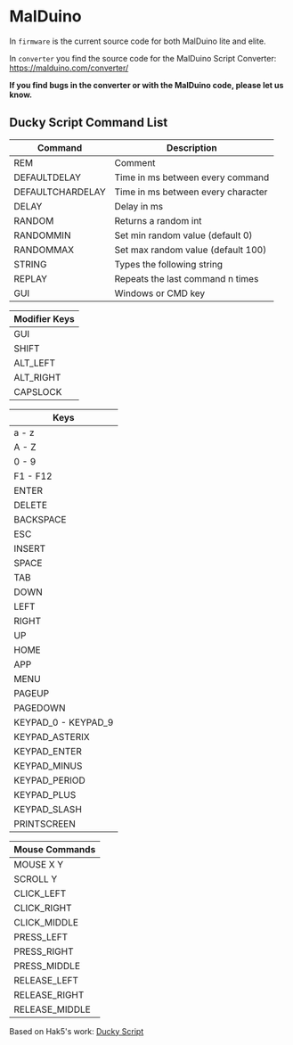 # MalDuino

In `firmware` is the current source code for both MalDuino lite and elite.  

In `converter` you find the source code for the MalDuino Script Converter: https://malduino.com/converter/  

**If you find bugs in the converter or with the MalDuino code, please let us know.**

## Ducky Script Command List

|			Command			|			Description				|
| ------------------------- | --------------------------------- |
| REM						| Comment							|
| DEFAULTDELAY				| Time in ms between every command 	|
| DEFAULTCHARDELAY			| Time in ms between every character|
| DELAY						| Delay in ms 						|
| RANDOM					| Returns a random int				|
| RANDOMMIN					| Set min random value (default 0)  |
| RANDOMMAX					| Set max random value (default 100)|
| STRING					| Types the following string 		|
| REPLAY					| Repeats the last command n times	|
| GUI						| Windows or CMD key				|

|		Modifier Keys		|
| ------------------------- |
| GUI						|
| SHIFT						|
| ALT_LEFT					|
| ALT_RIGHT					|
| CAPSLOCK					|

|			Keys			|
| ------------------------- |
| a - z						|
| A - Z						|
| 0 - 9						|
| F1 - F12					|
| ENTER						|
| DELETE					|
| BACKSPACE					|
| ESC						|
| INSERT					|
| SPACE						|
| TAB						|
| DOWN						|
| LEFT						|
| RIGHT						|
| UP 						|
| HOME						|
| APP						|
| MENU						|
| PAGEUP					|
| PAGEDOWN					|
| KEYPAD_0 - KEYPAD_9		|
| KEYPAD_ASTERIX			|
| KEYPAD_ENTER				|
| KEYPAD_MINUS				|
| KEYPAD_PERIOD				|
| KEYPAD_PLUS				|
| KEYPAD_SLASH				|
| PRINTSCREEN				|

|		Mouse Commands		|
| ------------------------- |
| MOUSE X Y					|
| SCROLL Y					|
| CLICK_LEFT				|
| CLICK_RIGHT				|
| CLICK_MIDDLE				|
| PRESS_LEFT				|
| PRESS_RIGHT				|
| PRESS_MIDDLE				|
| RELEASE_LEFT				|
| RELEASE_RIGHT				|
| RELEASE_MIDDLE			|

Based on Hak5's work: [Ducky Script](https://github.com/hak5darren/USB-Rubber-Ducky/wiki/Duckyscript)